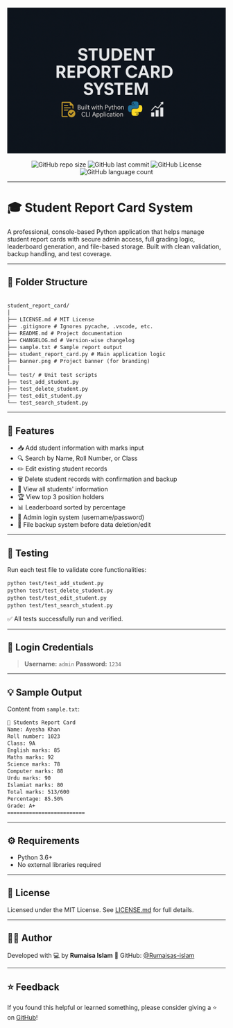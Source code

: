 <p align="center">
  <img src="banner.png" alt="Student Report Card Banner">
</p>

<p align="center">
  <img alt="GitHub repo size" src="https://img.shields.io/github/repo-size/Rumaisas-islam/student_report_card">
  <img alt="GitHub last commit" src="https://img.shields.io/github/last-commit/Rumaisas-islam/student_report_card">
  <img alt="GitHub License" src="https://img.shields.io/github/license/Rumaisas-islam/student_report_card">
  <img alt="GitHub language count" src="https://img.shields.io/github/languages/count/Rumaisas-islam/student_report_card">
</p>

---

# 🎓 Student Report Card System

A professional, console-based Python application that helps manage student report cards with secure admin access, full grading logic, leaderboard generation, and file-based storage. Built with clean validation, backup handling, and test coverage.

---

## 📂 Folder Structure

```

student_report_card/
│
├── LICENSE.md # MIT License
├── .gitignore # Ignores pycache, .vscode, etc.
├── README.md # Project documentation
├── CHANGELOG.md # Version-wise changelog
├── sample.txt # Sample report output
├── student_report_card.py # Main application logic
├── banner.png # Project banner (for branding)
│
└── test/ # Unit test scripts
├── test_add_student.py
├── test_delete_student.py
├── test_edit_student.py
└── test_search_student.py

```

---

## 🚀 Features

- 📥 Add student information with marks input
- 🔍 Search by Name, Roll Number, or Class
- ✏️ Edit existing student records
- 🗑️ Delete student records with confirmation and backup
- 📜 View all students' information
- 🏆 View top 3 position holders
- 📊 Leaderboard sorted by percentage
- 🔐 Admin login system (username/password)
- 💾 File backup system before data deletion/edit

---

## 🧪 Testing

Run each test file to validate core functionalities:

```bash
python test/test_add_student.py
python test/test_delete_student.py
python test/test_edit_student.py
python test/test_search_student.py
```

✅ All tests successfully run and verified.

---

## 🔐 Login Credentials

> **Username:** `admin`
> **Password:** `1234`

---

## 💡 Sample Output

Content from `sample.txt`:

```
📄 Students Report Card
Name: Ayesha Khan
Roll number: 1023
Class: 9A
English marks: 85
Maths marks: 92
Science marks: 78
Computer marks: 88
Urdu marks: 90
Islamiat marks: 80
Total marks: 513/600
Percentage: 85.50%
Grade: A+
=========================
```

---

## ⚙️ Requirements

* Python 3.6+
* No external libraries required

---

## 📝 License

Licensed under the MIT License. See [LICENSE.md](LICENSE.md) for full details.

---

## 🙋‍♀️ Author

Developed with 💻 by **Rumaisa Islam**
🔗 GitHub: [@Rumaisas-islam](https://github.com/Rumaisas-islam)

---

## ⭐ Feedback

If you found this helpful or learned something, please consider giving a ⭐ on [GitHub](https://github.com/Rumaisas-islam/student_report_card)!
